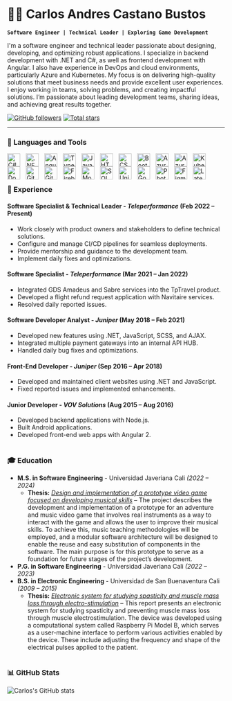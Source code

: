 # 👨‍💻 Carlos Andres Castano Bustos

**`Software Engineer | Technical Leader | Exploring Game Development`**

I'm a software engineer and technical leader passionate about designing, developing, and optimizing robust applications. I specialize in backend development with .NET and C#, as well as frontend development with Angular. I also have experience in DevOps and cloud environments, particularly Azure and Kubernetes. My focus is on delivering high-quality solutions that meet business needs and provide excellent user experiences. I enjoy working in teams, solving problems, and creating impactful solutions. I’m passionate about leading development teams, sharing ideas, and achieving great results together.

<p align="left">
   <a href="https://github.com/cabu0124?tab=followers">
      <img alt="GitHub followers" title="Follow me on GitHub" src="https://custom-icon-badges.demolab.com/github/followers/cabu0124?color=236ad3&labelColor=1155ba&style=for-the-badge&logo=person-add&label=Follow&logoColor=white"/></a>
   <a href="https://github.com/cabu0124?tab=repositories&sort=stargazers">
      <img alt="Total stars" title="Total stars on GitHub" src="https://custom-icon-badges.demolab.com/github/stars/cabu0124?color=55960c&style=for-the-badge&labelColor=488207&logo=star"/></a>
</p>

---

### 🧰 Languages and Tools

<img align="left" alt="C#" width="30px" style="padding-right:10px;" src="https://cdn.jsdelivr.net/gh/devicons/devicon/icons/csharp/csharp-plain.svg" />
<img align="left" alt=".NET" width="30px" style="padding-right:10px;" src="https://cdn.jsdelivr.net/gh/devicons/devicon/icons/dot-net/dot-net-plain.svg" />
<img align="left" alt="Angular" width="30px" style="padding-right:10px;" src="https://cdn.jsdelivr.net/gh/devicons/devicon/icons/angularjs/angularjs-plain.svg" />
<img align="left" alt="TypeScript" width="30px" style="padding-right:10px;" src="https://cdn.jsdelivr.net/gh/devicons/devicon/icons/typescript/typescript-plain.svg" />
<img align="left" alt="JavaScript" width="30px" style="padding-right:10px;" src="https://cdn.jsdelivr.net/gh/devicons/devicon/icons/javascript/javascript-plain.svg" />
<img align="left" alt="HTML" width="30px" style="padding-right:10px;" src="https://cdn.jsdelivr.net/gh/devicons/devicon/icons/html5/html5-plain.svg" />
<img align="left" alt="CSS" width="30px" style="padding-right:10px;" src="https://cdn.jsdelivr.net/gh/devicons/devicon/icons/css3/css3-plain.svg" />
<img align="left" alt="Bootstrap" width="30px" style="padding-right:10px;" src="https://cdn.jsdelivr.net/gh/devicons/devicon/icons/bootstrap/bootstrap-original.svg" />

<img align="left" alt="Azure" width="30px" style="padding-right:10px;" src="https://cdn.jsdelivr.net/gh/devicons/devicon/icons/azure/azure-original.svg" />
<img align="left" alt="AzureDevops" width="30px" style="padding-right:10px;" src="https://cdn.jsdelivr.net/gh/devicons/devicon/icons/azuredevops/azuredevops-plain.svg" />
<img align="left" alt="Kubernetes" width="30px" style="padding-right:10px;" src="https://cdn.jsdelivr.net/gh/devicons/devicon/icons/kubernetes/kubernetes-plain.svg" />
<img align="left" alt="Docker" width="30px" style="padding-right:10px;" src="https://cdn.jsdelivr.net/gh/devicons/devicon/icons/docker/docker-plain.svg" />
<img align="left" alt="Git" width="30px" style="padding-right:10px;" src="https://cdn.jsdelivr.net/gh/devicons/devicon/icons/git/git-plain.svg" />
<img align="left" alt="GitHub" width="30px" style="padding-right:10px;" src="https://cdn.jsdelivr.net/gh/devicons/devicon/icons/github/github-original.svg" />
<img align="left" alt="Firebase" width="30px" style="padding-right:10px;" src="https://cdn.jsdelivr.net/gh/devicons/devicon/icons/firebase/firebase-original.svg" />

<img align="left" alt="MongoDB" width="30px" style="padding-right:10px;" src="https://cdn.jsdelivr.net/gh/devicons/devicon/icons/mongodb/mongodb-plain.svg" />
<img align="left" alt="SQL" width="30px" style="padding-right:10px;" src="https://cdn.jsdelivr.net/gh/devicons/devicon/icons/azuresqldatabase/azuresqldatabase-plain.svg" />

<img align="left" alt="Unity" width="30px" style="padding-right:10px;" src="https://cdn.jsdelivr.net/gh/devicons/devicon/icons/unity/unity-original.svg" />
<img align="left" alt="Godot" width="30px" style="padding-right:10px;" src="https://cdn.jsdelivr.net/gh/devicons/devicon/icons/godot/godot-original.svg" />

<img align="left" alt="Photoshop" width="30px" style="padding-right:10px;" src="https://cdn.jsdelivr.net/gh/devicons/devicon/icons/photoshop/photoshop-original.svg" />
<img align="left" alt="Figma" width="30px" style="padding-right:10px;" src="https://cdn.jsdelivr.net/gh/devicons/devicon/icons/figma/figma-original.svg" />
<img align="left" alt="Latex" width="30px" style="padding-right:10px;" src="https://cdn.jsdelivr.net/gh/devicons/devicon/icons/latex/latex-original.svg" />
<br />
<br />

#

### 💼 Experience

#### **Software Specialist & Technical Leader** - *Teleperformance* (Feb 2022 – Present)
- Work closely with product owners and stakeholders to define technical solutions.
- Configure and manage CI/CD pipelines for seamless deployments.
- Provide mentorship and guidance to the development team.
- Implement daily fixes and optimizations.

#### **Software Specialist** - *Teleperformance* (Mar 2021 – Jan 2022)
- Integrated GDS Amadeus and Sabre services into the TpTravel product.
- Developed a flight refund request application with Navitaire services.
- Resolved daily reported issues.

#### **Software Developer Analyst** - *Juniper* (May 2018 – Feb 2021)
- Developed new features using .NET, JavaScript, SCSS, and AJAX.
- Integrated multiple payment gateways into an internal API HUB.
- Handled daily bug fixes and optimizations.

#### **Front-End Developer** - *Juniper* (Sep 2016 – Apr 2018)
- Developed and maintained client websites using .NET and JavaScript.
- Fixed reported issues and implemented enhancements.

#### **Junior Developer** - *VOV Solutions* (Aug 2015 – Aug 2016)
- Developed backend applications with Node.js.
- Built Android applications.
- Developed front-end web apps with Angular 2.

#

### 🎓 Education

- **M.S. in Software Engineering** - Universidad Javeriana Cali *(2022 – 2024)*  
  - **Thesis:** *[Design and implementation of a prototype video game focused on developing musical skills](#)* – The project describes the development and implementation of a prototype for an adventure and music video game that involves real instruments as a way to interact with the game and allows the user to improve their musical skills. To achieve this, music teaching methodologies will be employed, and a modular software architecture will be designed to enable the reuse and easy substitution of components in the software. The main purpose is for this prototype to serve as a foundation for future stages of the project’s development.
- **P.G. in Software Engineering** - Universidad Javeriana Cali *(2022 – 2023)*
- **B.S. in Electronic Engineering** - Universidad de San Buenaventura Cali *(2009 – 2015)*  
  - **Thesis:** *[Electronic system for studying spasticity and muscle mass loss through electro-stimulation](https://hdl.handle.net/10819/18601)* – This report presents an electronic system for studying spasticity and preventing muscle mass loss through muscle electrostimulation. The device was developed using a computational system called Raspberry Pi Model B, which serves as a user-machine interface to perform various activities enabled by the device. These include adjusting the frequency and shape of the electrical pulses applied to the patient.

#

### 📊 GitHub Stats

![Carlos's GitHub stats](https://github-readme-stats.vercel.app/api?username=cabu0124&show_icons=true&theme=gruvbox)
